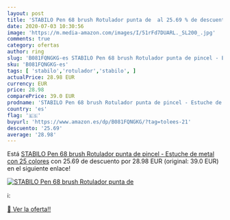 ```yaml
---
layout: post
title: 'STABILO Pen 68 brush Rotulador punta de  al 25.69 % de descuento'
date: 2020-07-03 10:30:56
image: 'https://m.media-amazon.com/images/I/51rFd7DUARL._SL200_.jpg'
comments: true
category: ofertas
author: ring
slug: 'B081FQNGKG-es STABILO Pen 68 brush Rotulador punta de pincel - Estuche...'
sku: 'B081FQNGKG-es'
tags: [ 'stabilo','rotulador','stabilo', ]
actualPrice: 28.98 EUR
currency: EUR
price: 28.98
comparePrice: 39.0 EUR
prodname: 'STABILO Pen 68 brush Rotulador punta de pincel - Estuche de metal con 25 colores'
country: 'es'
flag: '🇪🇸'
buyurl: 'https://www.amazon.es/dp/B081FQNGKG/?tag=tolees-21'
descuento: '25.69'
average: '28.98'
---
```


Está [STABILO Pen 68 brush Rotulador punta de pincel - Estuche de metal con 25 colores](https://www.amazon.es/dp/B081FQNGKG/?tag=tolees-21) con 25.69 de descuento por 28.98 EUR (original: 39.0 EUR) en el siguiente enlace!

[![STABILO Pen 68 brush Rotulador punta de ](https://m.media-amazon.com/images/I/51rFd7DUARL._SL200_.jpg)](https://www.amazon.es/dp/B081FQNGKG/?tag=tolees-21)

ℹ️:


[🛒 Ver la oferta!!](https://www.amazon.es/dp/B081FQNGKG/?tag=tolees-21)
